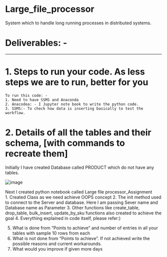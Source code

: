# Large_file_processor
System which to handle long running processes in distributed systems.

# Deliverables: -
----------------
# 1. Steps to run your code. As less steps we are to run, better for you 
    To run this code: -
    1. Need to have SSMS and Anaconda
    2. Anacodea: - I Jupyter note book to write the python code.
    3. SSMS:- To check how data is inserting basically to test the workflow.
    
    
# 2. Details of all the tables and their schema, [with commands to recreate them]
   
   Initially I have created Database called PRODUCT which do not have any tables.
   
   
   
   ![image](https://user-images.githubusercontent.com/31444645/114305778-3b742880-9af7-11eb-84d5-ba8a5c30cfc1.png)
   
   
   
   Next I created python notebook called Large file processor_Assignment  
    1. Created Class as we need achieve OOPS concept
    2. The init method used to connect to the Server and database. Here I am passing Sever name and Database name as Parameter
    3. Other functions like create_table, drop_table, bulk_insert, update_by_sku functions also created to achieve the goal
    4. Everything explained in code itself, please refer:)

   
5. What is done from “Points to achieve” and number of entries in all your tables with sample 10 rows from each
6. What is not done from “Points to achieve”. If not achieved write the possible reasons and current workarounds.
7. What would you improve if given more days



